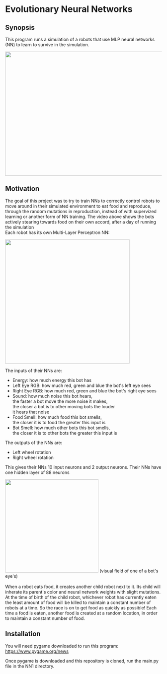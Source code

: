 # Evolutionary Neural Networks

## Synopsis

This program runs a simulation of a robots that use MLP neural networks (NN)
to learn to survive in the simulation.

<img src="https://github.com/PopeyedLocket/Evolutionary-Neural-Network/blob/master/videos_and_images/trained_bots.gif" width="600" height="400">


## Motivation

The goal of this project was to try to train NNs to correctly
control robots to move around in their simulated environment to
eat food and reproduce, through the random mutations in
reproduction, instead of with supervized learning or another
form of NN training. The video above shows the bots actively 
stearing towards food on their own accord, after a day of
running the simulation <br />
Each robot has its own Multi-Layer Perceptron NN:

<img src="https://github.com/PopeyedLocket/Evolutionary-Neural-Network/blob/master/videos_and_images/MLP_NN_display.gif" width="400" height="400">

The inputs of their NNs are: <br />
* Energy: how much energy this bot has <br />
* Left Eye RGB: how much red, green and blue the bot's left eye sees <br />
* Right Eye RGB: how much red, green and blue the bot's right eye sees <br />
* Sound: how much noise this bot hears, <br />
           the faster a bot move the more noise it makes, <br />
           the closer a bot is to other moving bots the louder <br />
           it hears that noise <br />
* Food Smell: how much food this bot smells, <br />
               the closer it is to food the greater this input is <br />
* Bot Smell: how much other bots this bot smells, <br />
              the closer it is to other bots the greater this input is <br />

The outputs of the NNs are:
* Left wheel rotation 
* Right wheel rotation


This gives their NNs 10 input neurons and 2 output neurons.
Their NNs have one hidden layer of 88 neurons

<img src="https://github.com/PopeyedLocket/Evolutionary-Neural-Network/blob/master/videos_and_images/vision_display.png" width="300" height="300">
(visual field of one of a bot's eye's) <br />
<br />
When a robot eats food, it creates another child robot
next to it. Its child will inherate its parent's color and
neural network weights with slight mutations. At the time of birth of
the child robot, whichever robot has currently eaten 
the least amount of food will be killed to maintain a constant
number of robots at a time. So the race is on to get food
as quickly as possible! Each time a food is eaten, another food
is created at a random location, in order to maintain a constant
number of food.


## Installation

You will need pygame downloaded to run this program:
https://www.pygame.org/news

Once pygame is downloaded and this repository is cloned,
run the main.py file in the NN1 directory.

